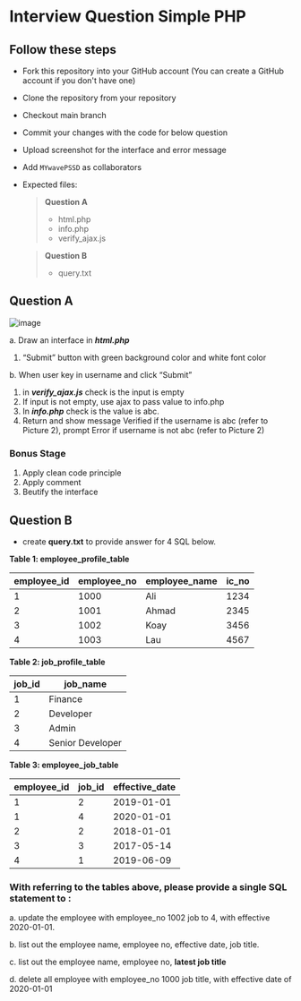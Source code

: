 # Interview Question Simple PHP

## Follow these steps


- Fork this repository into your GitHub account (You can create a GitHub account if you don't have one)
- Clone the repository from your repository
- Checkout main branch
- Commit your changes with the code for below question
- Upload screenshot for the interface and error message
- Add ```MYwavePSSD``` as collaborators


- Expected files:
  >
  > **Question A**
  > - html.php
  > - info.php
  > - verify_ajax.js
  
  >
  > **Question B**
  > - query.txt


## Question A

![image](https://github.com/KhawVicky/InterviewQuestion-PHP-Basic/assets/122266824/73cd9f93-2ed4-4e91-a7e4-546e268aa298)



a. Draw an interface in ***html.php***
  1. “Submit” button with green background color and white font color
  
b. When user key in username and click “Submit”
  1. in ***verify_ajax.js*** check is the input is empty
  2. If input is not empty, use ajax to pass value to info.php
  3. In ***info.php*** check is the value is abc.
  4. Return and show message Verified if the username is abc (refer to Picture 2), prompt Error if username is not abc (refer to Picture 2)

### Bonus Stage

1. Apply clean code principle
2. Apply comment
3. Beutify the interface

## Question B

- create **query.txt** to provide answer for 4 SQL below.

**Table 1: employee_profile_table**


|employee_id |employee_no |employee_name|ic_no|
|---|---|---|---|
|1 |1000 |Ali |1234|
|2 |1001 |Ahmad |2345|
|3 |1002 |Koay |3456|
|4 |1003 |Lau |4567|


**Table 2: job_profile_table**

|job_id |job_name|
|---|---|
|1 |Finance|
|2 |Developer|
|3 |Admin|
|4|Senior Developer|

**Table 3: employee_job_table**

|employee_id |job_id |effective_date|
|---|---|---|
|1| 2| 2019-01-01|
|1| 4| 2020-01-01|
|2| 2| 2018-01-01|
|3| 3| 2017-05-14|
|4| 1| 2019-06-09|

### With referring to the tables above, please provide a single SQL statement to :

a. update the employee with employee_no 1002 job to 4, with effective 2020-01-01.

b. list out the employee name, employee no, effective date, job title.

c. list out the employee name, employee no, **latest job title**

d. delete all employee with employee_no 1000 job title, with effective date of 2020-01-01
